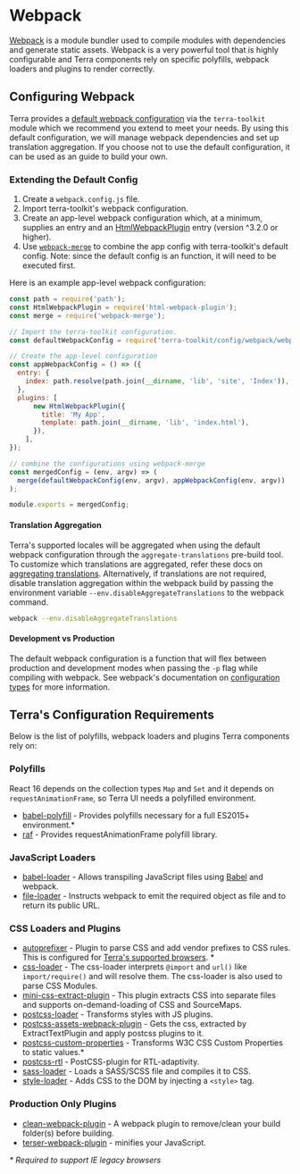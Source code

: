 # Webpack
[Webpack](https://webpack.js.org/) is a module bundler used to compile modules with dependencies and generate static assets. Webpack is a very powerful tool that is highly configurable and Terra components rely on specific polyfills, webpack loaders and plugins to render correctly.

## Configuring Webpack
Terra provides a [default webpack configuration](https://github.com/cerner/terra-toolkit/blob/master/config/webpack/webpack.config.js) via the `terra-toolkit` module which we recommend you extend to meet your needs. By using this default configuration, we will manage webpack dependencies and set up translation aggregation. If you choose not to use the default configuration, it can be used as an guide to build your own.

### Extending the Default Config
1. Create a `webpack.config.js` file.
2. Import terra-toolkit's webpack configuration.
3. Create an app-level webpack configuration which, at a minimum, supplies an entry and an [HtmlWebpackPlugin](https://github.com/jantimon/html-webpack-plugin) entry (version ^3.2.0 or higher).
4. Use [`webpack-merge`](https://github.com/survivejs/webpack-merge) to combine the app config with terra-toolkit's default config. Note: since the default config is an function, it will need to be executed first.

Here is an example app-level webpack configuration:
```javascript
const path = require('path');
const HtmlWebpackPlugin = require('html-webpack-plugin');
const merge = require('webpack-merge');

// Import the terra-toolkit configuration.
const defaultWebpackConfig = require('terra-toolkit/config/webpack/webpack.config');

// Create the app-level configuration
const appWebpackConfig = () => ({
  entry: {
    index: path.resolve(path.join(__dirname, 'lib', 'site', 'Index')),
  },
  plugins: [
      new HtmlWebpackPlugin({
        title: 'My App',
        template: path.join(__dirname, 'lib', 'index.html'),
      }),
    ],
});

// combine the configurations using webpack-merge
const mergedConfig = (env, argv) => (
  merge(defaultWebpackConfig(env, argv), appWebpackConfig(env, argv))
);

module.exports = mergedConfig;
```

#### Translation Aggregation
Terra's supported locales will be aggregated when using the default webpack configuration through the `aggregate-translations` pre-build tool. To customize which translations are aggregated, refer these docs on [aggregating translations](https://github.com/cerner/terra-aggregate-translations#terrai18nconfig-example). Alternatively, if translations are not required, disable translation aggregation within the webpack build by passing the environment variable `--env.disableAggregateTranslations` to the webpack command.

```bash
webpack --env.disableAggregateTranslations
```

#### Development vs Production
The default webpack configuration is a function that will flex between production and development modes when passing the `-p` flag while compiling with webpack. See webpack's documentation on [configuration types](https://webpack.js.org/configuration/configuration-types/) for more information.

## Terra's Configuration Requirements
Below is the list of polyfills, webpack loaders and plugins Terra components rely on:

### Polyfills
React 16 depends on the collection types ``Map`` and ``Set`` and it depends on ``requestAnimationFrame``, so Terra UI needs a polyfilled environment.
- [babel-polyfill](https://babeljs.io/docs/en/next/babel-polyfill.html) - Provides polyfills necessary for a full ES2015+ environment.\*
- [raf](https://github.com/babel/babel/tree/7.0/packages/babel-polyfill) - Provides requestAnimationFrame polyfill library.

### JavaScript Loaders
- [babel-loader](https://webpack.js.org/loaders/babel-loader/) - Allows transpiling JavaScript files using [Babel](https://github.com/babel/babel) and webpack.
- [file-loader](https://webpack.js.org/loaders/file-loader/) - Instructs webpack to emit the required object as file and to return its public URL.

### CSS Loaders and Plugins
- [autoprefixer](https://github.com/postcss/autoprefixer) - Plugin to parse CSS and add vendor prefixes to CSS rules. This is configured for [Terra's supported browsers](https://github.com/cerner/terra-core/wiki/Component-Features#cross-browser-support). \*
- [css-loader](https://webpack.js.org/loaders/css-loader/) - The css-loader interprets ``@import`` and ``url()`` like ``import/require()`` and will resolve them. The css-loader is also used to parse CSS Modules.
- [mini-css-extract-plugin](https://github.com/webpack-contrib/mini-css-extract-plugin) - This plugin extracts CSS into separate files and supports on-demand-loading of CSS and SourceMaps.
- [postcss-loader](https://webpack.js.org/loaders/postcss-loader/) - Transforms styles with JS plugins.
- [postcss-assets-webpack-plugin](https://github.com/klimashkin/postcss-assets-webpack-plugin#apply-postcss-plugins-to-webpack-css-asset) - Gets the css, extracted by ExtractTextPlugin and apply postcss plugins to it.
- [postcss-custom-properties](https://github.com/postcss/postcss-custom-properties) - Transforms W3C CSS Custom Properties to static values.\*
- [postcss-rtl](https://github.com/vkalinichev/postcss-rtl) - PostCSS-plugin for RTL-adaptivity.
- [sass-loader](https://webpack.js.org/loaders/sass-loader/) - Loads a SASS/SCSS file and compiles it to CSS.
- [style-loader](https://webpack.js.org/loaders/style-loader/) - Adds CSS to the DOM by injecting a ``<style>`` tag.

### Production Only Plugins
- [clean-webpack-plugin](https://github.com/johnagan/clean-webpack-plugin) -
A webpack plugin to remove/clean your build folder(s) before building.
- [terser-webpack-plugin](https://webpack.js.org/plugins/terser-webpack-plugin/) - minifies your JavaScript.

_\* Required to support IE legacy browsers_
